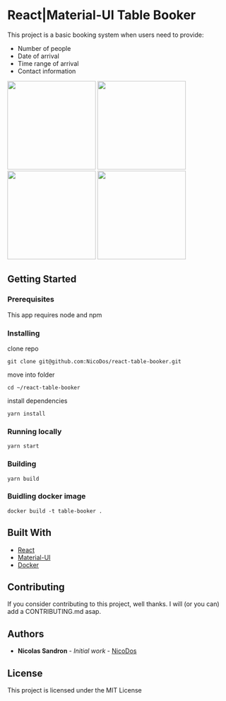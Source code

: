# React|Material-UI Table Booker

This project is a basic booking system when users need to provide:
- Number of people 
- Date of arrival
- Time range of arrival
- Contact information

<img src="http://nicolassandron.com/table-booker/nbr-of-people.png" width="200" style="display: inline-block;">
<img src="http://nicolassandron.com/table-booker/date-of-arrival.png" width="200" style="display: inline-block;">
<img src="http://nicolassandron.com/table-booker/time-range.png" width="200" style="display: inline-block;">
<img src="http://nicolassandron.com/table-booker/details.png" width="200" style="display: inline-block;">

## Getting Started

### Prerequisites

This app requires node and npm

### Installing

clone repo

```
git clone git@github.com:NicoDos/react-table-booker.git
```

move into folder

```
cd ~/react-table-booker
```

install dependencies

```
yarn install

```
### Running locally

```
yarn start
```

### Building

```
yarn build
```

### Buidling docker image

```
docker build -t table-booker .
```

## Built With

* [React](https://reactjs.org/)
* [Material-UI](https://www.material-ui.com/)
* [Docker](https://www.docker.com/)

## Contributing

If you consider contributing to this project, well thanks. I will (or you can) add a CONTRIBUTING.md asap.

## Authors

* **Nicolas Sandron** - *Initial work* - [NicoDos](https://github.com/NicoDos)

<link rel="stylesheet" href="./README.css">

## License

This project is licensed under the MIT License
